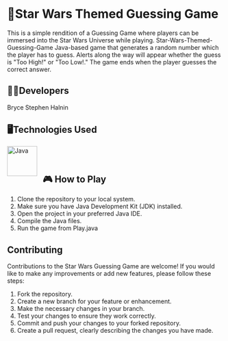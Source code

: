 # 🧠Star Wars Themed Guessing Game
This is a simple rendition of a Guessing Game where players can be immersed into the Star Wars Universe while playing. Star-Wars-Themed-Guessing-Game Java-based game that generates a random number which the player has to guess. Alerts along the way will appear whether the guess is "Too High!" or "Too Low!." The game ends when the player guesses the correct answer.

## 👨‍💻Developers
Bryce Stephen Halnin

## 🖥️Technologies Used
<img align="left" alt="Java" width="70px" style="padding-right:10px;" src="https://cdn.jsdelivr.net/gh/devicons/devicon/icons/java/java-original.svg"/><br><br>

## 🎮 How to Play
1. Clone the repository to your local system.
2. Make sure you have Java Development Kit (JDK) installed.
3. Open the project in your preferred Java IDE.
4. Compile the Java files.
5. Run the game from Play.java

## Contributing
Contributions to the Star Wars Guessing Game are welcome! If you would like to make any improvements or add new features, please follow these steps:
1. Fork the repository.
2. Create a new branch for your feature or enhancement.
3. Make the necessary changes in your branch.
4. Test your changes to ensure they work correctly.
5. Commit and push your changes to your forked repository.
6. Create a pull request, clearly describing the changes you have made.
